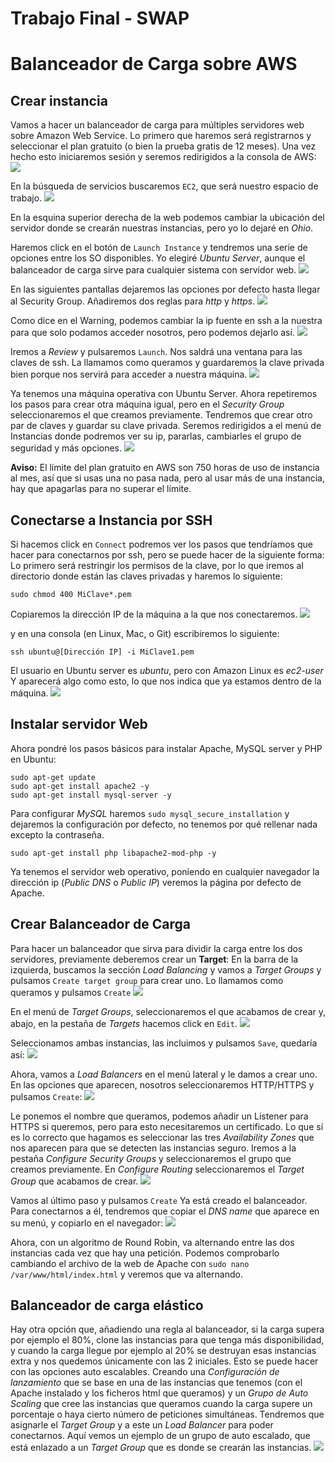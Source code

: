 # Trabajo Final - SWAP
# Balanceador de Carga sobre AWS
## Crear instancia
Vamos a hacer un balanceador de carga para múltiples servidores web sobre Amazon Web Service. Lo primero que haremos será registrarnos y seleccionar el plan gratuito (o bien la prueba gratis de 12 meses).
Una vez hecho esto iniciaremos sesión y seremos redirigidos a la consola de AWS:
![ ](capturas/1.png)

En la búsqueda de servicios buscaremos `EC2`, que será nuestro espacio de trabajo.
![ ](capturas/2.png)

En la esquina superior derecha de la web podemos cambiar la ubicación del servidor donde se crearán nuestras instancias, pero yo lo dejaré en _Ohio_.

Haremos click en el botón de `Launch Instance` y tendremos una serie de opciones entre los SO disponibles. Yo elegiré _Ubuntu Server_, aunque el balanceador de carga sirve para cualquier sistema con servidor web.
![ ](capturas/3.png)

En las siguientes pantallas dejaremos las opciones por defecto hasta llegar al Security Group. Añadiremos dos reglas para _http_ y _https_.
![ ](capturas/4.png)

 Como dice en el Warning, podemos cambiar la ip fuente en ssh a la nuestra para que solo podamos acceder nosotros, pero podemos dejarlo así.
![ ](capturas/5.png)

Iremos a _Review_ y pulsaremos `Launch`.
Nos saldrá una ventana para las claves de ssh. La llamamos como queramos y guardaremos la clave privada bien porque nos servirá para acceder a nuestra máquina.
![ ](capturas/6.png)

Ya tenemos una máquina operativa con Ubuntu Server.
Ahora repetiremos los pasos para crear otra máquina igual, pero en el _Security Group_ seleccionaremos el que creamos previamente. Tendremos que crear otro par de claves y guardar su clave privada.
Seremos redirigidos  a el menú de Instancias donde podremos ver su ip, pararlas, cambiarles el grupo de seguridad y más opciones.
![ ](capturas/7.png)

__Aviso:__ El límite del plan gratuito en AWS son 750 horas de uso de instancia al mes, así que si usas una no pasa nada, pero al usar más de una instancia, hay que apagarlas para no superar el límite.

## Conectarse a Instancia por SSH
Si hacemos click en `Connect` podremos ver los pasos que tendríamos que hacer para conectarnos por ssh, pero se puede hacer de la siguiente forma:
Lo primero será restringir los permisos de la clave, por lo que iremos al directorio donde están las claves privadas y haremos lo siguiente:
```
sudo chmod 400 MiClave*.pem
```
Copiaremos la dirección IP de la máquina a la que nos conectaremos.
![ ](capturas/8.png)

 y en una consola (en Linux, Mac, o Git)  escribiremos lo siguiente:
```
ssh ubuntu@[Dirección IP] -i MiClave1.pem 
```
El usuario en Ubuntu server es _ubuntu_, pero con Amazon Linux es _ec2-user_
Y aparecerá algo como esto, lo que nos indica que ya estamos dentro de la máquina.
![ ](capturas/9.png)

## Instalar servidor Web
Ahora pondré los pasos básicos para instalar Apache, MySQL server y PHP en Ubuntu:

```
sudo apt-get update
sudo apt-get install apache2 -y
sudo apt-get install mysql-server -y
```
Para configurar _MySQL_ haremos `sudo mysql_secure_installation` y dejaremos la configuración por defecto, no tenemos por qué rellenar nada excepto la contraseña.
```
sudo apt-get install php libapache2-mod-php -y
```
Ya tenemos el servidor web operativo, poniendo en cualquier navegador la dirección ip (_Public DNS_ o _Public IP_) veremos la página por defecto de Apache.

## Crear Balanceador de Carga
Para hacer un balanceador que sirva para dividir la carga entre los dos servidores, previamente deberemos crear un __Target__:
En la barra de la izquierda, buscamos la sección _Load Balancing_ y vamos a _Target Groups_ y pulsamos `Create target group` para crear uno. Lo llamamos como queramos y pulsamos `Create`
![ ](capturas/10.png)

En el menú de _Target Groups_, seleccionaremos el que acabamos de crear y, abajo, en la pestaña de _Targets_ hacemos click en `Edit`.
![ ](capturas/11.png)

Seleccionamos ambas instancias, las incluimos y pulsamos `Save`, quedaría así:
![ ](capturas/12.png)

Ahora, vamos a _Load Balancers_ en el menú lateral y le damos a crear uno. En las opciones que aparecen, nosotros seleccionaremos HTTP/HTTPS y pulsamos `Create`:
![ ](capturas/13.png)

Le ponemos el nombre que queramos, podemos añadir un Listener para HTTPS si queremos, pero para esto necesitaremos un certificado. Lo que sí es lo correcto que hagamos es seleccionar las tres _Availability Zones_ que nos aparecen para que se detecten las instancias seguro.
Iremos a la pestaña _Configure Security Groups_ y seleccionaremos el grupo que creamos previamente.
En _Configure Routing_ seleccionaremos el _Target Group_ que acabamos de crear.
![ ](capturas/14.png)

Vamos al último paso y pulsamos `Create`
Ya está creado el balanceador. Para conectarnos a él, tendremos que copiar el _DNS name_ que aparece en su menú, y copiarlo en el navegador:
![ ](capturas/15.png)

Ahora, con un algoritmo de Round Robin, va alternando entre las dos instancias cada vez que hay una petición. Podemos comprobarlo cambiando el archivo de la web de Apache con `sudo nano /var/www/html/index.html` y veremos que va alternando.
## Balanceador de carga elástico
Hay otra opción que, añadiendo una regla al balanceador, si la carga supera por ejemplo el 80%, clone las instancias para que tenga más disponibilidad, y cuando la carga llegue por ejemplo al 20% se destruyan esas instancias extra y nos quedemos únicamente con las 2 iniciales.
Esto se puede hacer con las opciones auto escalables. Creando una _Configuración de lanzamiento_ que se base en una de las instancias que tenemos (con el Apache instalado y los ficheros html que queramos) y un _Grupo de Auto Scaling_ que cree las instancias que queramos cuando la carga supere un porcentaje o haya cierto número de peticiones simultáneas. Tendremos que asignarle el _Target Group_ y a este un _Load Balancer_ para poder conectarnos.
Aquí vemos un ejemplo de un grupo de auto escalado, que está enlazado a un _Target Group_ que es donde se crearán las instancias.
![ ](capturas/16.png)